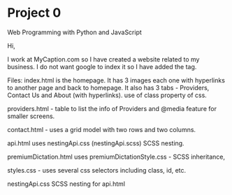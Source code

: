 # Project 0

Web Programming with Python and JavaScript

Hi,

I work at MyCaption.com so I have created a website related to my business. I do not want google to index it so I have added the <META NAME="ROBOTS" CONTENT="NOINDEX, NOFOLLOW"> tag.

Files:
index.html is the homepage. It has 3 images each one with hyperlinks to another page and back to homepage. It also has 3 tabs - Providers, Contact Us and About (with hyperlinks). use of class property of css.

providers.html - table to list the info of Providers and @media feature for smaller screens.

contact.html - uses a grid model with two rows and two columns.

api.html uses nestingApi.css (nestingApi.scss) SCSS nesting.

premiumDictation.html uses premiumDictationStyle.css - SCSS inheritance,

styles.css - uses several css selectors including class, id, etc.

nestingApi.css SCSS nesting for api.html
